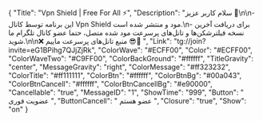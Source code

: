 {
"Title": "Vpn Shield | Free For All ⚡️",
"Description": "سلام کاربر عزیز 🌹\n\n- این برنامه توسط کانال Vpn Shield مود و منتشر شده است.\n- برای دریافت آخرین نسخه فیلترشکن‌ها و تانل‌های پرسرعت مود شده متصل، حتما عضو کانال تلگرام ما شوید.\n\n❌ منبع تانل‌های پرسرعت ماییم 😎🤍 ",
"Link": "tg://join?invite=eG1BPihg7QJjZjRk",
"ColorWave": "#ECFF00",
"Color": "#ECFF00",
"ColorWaveTwo": "#C9FF00",
"ColorBackGround": "#ffffff",
"TitleGravity": "center",
"MessageGravity": "right",
"ColorMessage": "#ff323232",
"ColorTitle": "#ff111111",
"ColorBtn": "#ffffff",
"ColorBtnBg": "#00a043",
"ColorBtnCancell": "#ffffff",
"ColorBtnCancellBg": "#e90000",
"Cancellable": "true",
"MessageID": "1",
"ShowTime": "999",
"Button": "  عضویت فوری  ",
"ButtonCancell": " عضو هستم ",
"Closure": "true",
"Show": "on"
}
